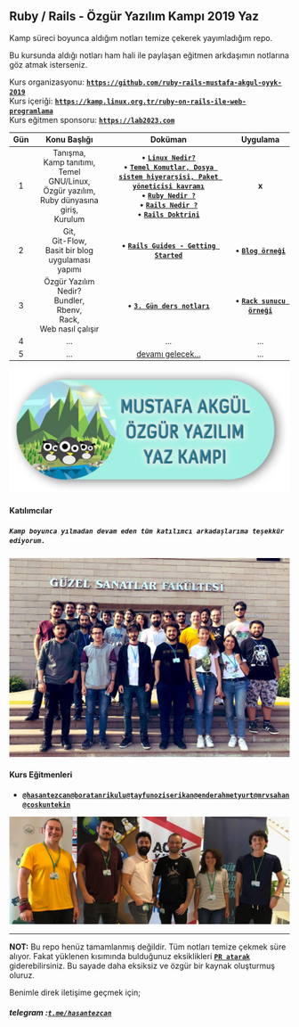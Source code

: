 ## Ruby / Rails - Özgür Yazılım Kampı 2019 Yaz

Kamp süreci boyunca aldığım notları temize çekerek yayımladığım repo.

Bu kursunda aldığı notları ham hali ile paylaşan eğitmen arkdaşımın notlarına göz atmak isterseniz.

Kurs organizasyonu: [**`https://github.com/ruby-rails-mustafa-akgul-oyyk-2019`**](https://github.com/ruby-rails-mustafa-akgul-oyyk-2019)  
Kurs içeriği: [**`https://kamp.linux.org.tr/ruby-on-rails-ile-web-programlama`**](https://kamp.linux.org.tr/2019/yaz/kurslar/ruby-on-rails-ile-web-programlama/)  
Kurs eğitmen sponsoru: [**`https://lab2023.com`**](https://lab2023.com)

| Gün | Konu Başlığı | Doküman | Uygulama |
|:-:|:------------:|:-------:|:--------:|
| 1 | Tanışma,<br> Kamp tanıtımı,<br> Temel GNU/Linux,<br> Özgür yazılım,<br> Ruby dünyasına giriş, <br> Kurulum| &bull; [**`Linux Nedir?`** ](https://github.com/PauSiber/gnulinux/blob/master/hafta0/hafta0.md#linux-nedir-)<br> &bull; [**`Temel Komutlar, Dosya sistem hiyerarşisi, Paket yöneticisi kavramı`**](https://gnulinux.pausiber.xyz/hafta-1.html) <br> &bull; [**`Ruby Nedir ?`**](docs/ruby-merve-sahan.pdf) <br> &bull; [**`Rails Nedir ?`**](docs/rails-merve-sahan.pdf) <br> &bull; [**`Rails Doktrini`**](https://speakerdeck.com/tayfunoziserikan/rails-doktrini) | **x** |
| 2 | Git,<br> Git-Flow,<br> Basit bir blog uygulaması yapımı | &bull; [**`Rails Guides - Getting Started`**](https://guides.rubyonrails.org/getting_started.html) | &bull; [**`Blog örneği`**](https://github.com/ruby-rails-mustafa-akgul-oyyk-2019/getting-started) |
| 3 | Özgür Yazılım Nedir? <br> Bundler,<br> Rbenv,<br> Rack,<br> Web nasıl çalışır | &bull; [**`3. Gün ders notları`**](posts/day3.md) | &bull; [**`Rack sunucu örneği`**](https://github.com/ruby-rails-mustafa-akgul-oyyk-2019/rack-example) |
| 4 | ... | ... | ... |
| 5 | ... | [ devamı gelecek...](https://github.com/hasantezcan/oyk_2019_yaz_ruby_rails#telegram-tmehasantezcan) | ... |

<p align="center">
	<img alt="kamp_logo" src="img/readme/yaz_kampi.jpg" width="600">
</p>

#### Katılımcılar
##### `Kamp boyunca yılmadan devam eden tüm katılımcı arkadaşlarıma teşekkür ediyorum.`

<p align="center">
	<img alt="katılımcılar" src="img/readme/katilimcilar.jpg" width="800">
</p>

#### Kurs Eğitmenleri
- [**`@hasantezcan`**](https://github.com/hasantezcan)[**`@boratanrikulu`**](https://github.com/boratanrikulu)[**`@tayfunoziserikan`**](https://github.com/tayfunoziserikan)[**`@enderahmetyurt`**](https://github.com/enderahmetyurt)[**`@mrvsahan`**](https://github.com/mrvsahan) [**`@coskuntekin`**](https://github.com/coskuntekin)

<p align="center">
	<img alt="katılımcılar" src="img/readme/egitmenler.jpg" width="800">
</p>

---

**NOT:** Bu repo henüz tamamlanmış değildir. Tüm notları temize çekmek süre alıyor. Fakat yüklenen kısımında bulduğunuz eksiklikleri [**`PR atarak`**](https://github.com/hasantezcan/oyk_2019_yaz_ruby_rails/pulls) giderebilirsiniz. Bu sayade daha eksiksiz ve özgür bir kaynak oluşturmuş oluruz.

Benimle direk iletişime geçmek için;
##### telegram :[**`t.me/hasantezcan`**](https://t.me/hasantezcan)
